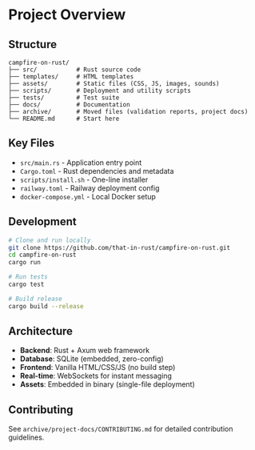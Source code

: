 # Project Overview

## Structure

```
campfire-on-rust/
├── src/           # Rust source code
├── templates/     # HTML templates  
├── assets/        # Static files (CSS, JS, images, sounds)
├── scripts/       # Deployment and utility scripts
├── tests/         # Test suite
├── docs/          # Documentation
├── archive/       # Moved files (validation reports, project docs)
└── README.md      # Start here
```

## Key Files

- `src/main.rs` - Application entry point
- `Cargo.toml` - Rust dependencies and metadata
- `scripts/install.sh` - One-line installer
- `railway.toml` - Railway deployment config
- `docker-compose.yml` - Local Docker setup

## Development

```bash
# Clone and run locally
git clone https://github.com/that-in-rust/campfire-on-rust.git
cd campfire-on-rust
cargo run

# Run tests
cargo test

# Build release
cargo build --release
```

## Architecture

- **Backend**: Rust + Axum web framework
- **Database**: SQLite (embedded, zero-config)
- **Frontend**: Vanilla HTML/CSS/JS (no build step)
- **Real-time**: WebSockets for instant messaging
- **Assets**: Embedded in binary (single-file deployment)

## Contributing

See `archive/project-docs/CONTRIBUTING.md` for detailed contribution guidelines.